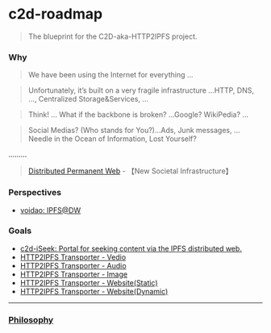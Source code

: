 # c2d-roadmap

> The blueprint for the C2D-aka-HTTP2IPFS project.

### Why
> We have been using the Internet for everything …

> Unfortunately, it’s built on a very fragile infrastructure …HTTP, DNS, …, Centralized Storage&Services, …

> Think! … What if the backbone is broken? …Google? WikiPedia? …

> Social Medias? (Who stands for You?)…Ads, Junk messages, …Needle in the Ocean of Information, Lost Yourself?

………

> [Distributed Permanent Web](https://www.youtube.com/watch?v=EClPAFPeXIQ) - 【New Societal Infrastructure】

### Perspectives

- [voidao: IPFS@DW](https://mhf.edening.net/2019/02/12/IPFS@DW.html)

### Goals
- [c2d-iSeek: Portal for seeking content via the IPFS distributed web.](https://github.com/C2D-aka-HTTP2IPFS/c2d-iSeek)
- [HTTP2IPFS Transporter - Vedio]()
- [HTTP2IPFS Transporter - Audio ]()
- [HTTP2IPFS Transporter - Image]()
- [HTTP2IPFS Transporter - Website(Static)]()
- [HTTP2IPFS Transporter - Website(Dynamic)]()

---------
### [Philosophy](https://github.com/C2D-aka-HTTP2IPFS/c2d/blob/master/README.md#philosophy)
